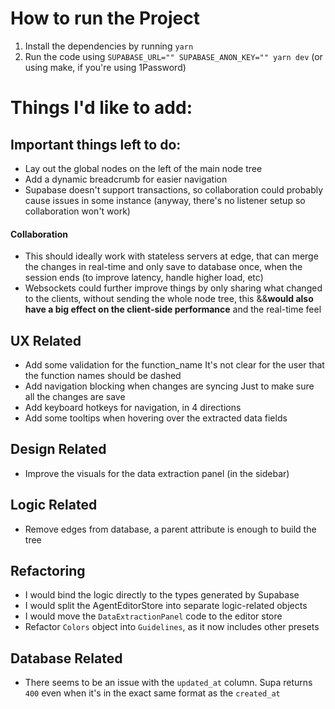 # How to run the Project

1. Install the dependencies by running `yarn`
2. Run the code using `SUPABASE_URL="" SUPABASE_ANON_KEY="" yarn dev` (or using make, if you're using 1Password)

# Things I'd like to add:

## Important things left to do:

-   Lay out the global nodes on the left of the main node tree
-   Add a dynamic breadcrumb for easier navigation
-   Supabase doesn't support transactions, so collaboration could probably cause issues in some instance (anyway, there's no listener setup so collaboration won't work)

#### Collaboration

-   This should ideally work with stateless servers at edge, that can merge the changes in real-time and only save to database once, when the session ends (to improve latency, handle higher load, etc)
-   Websockets could further improve things by only sharing what changed to the clients, without sending the whole node tree, this &&**would also have a big effect on the client-side performance** and the real-time feel

## UX Related

-   Add some validation for the function_name
    It's not clear for the user that the function names should be dashed
-   Add navigation blocking when changes are syncing
    Just to make sure all the changes are save
-   Add keyboard hotkeys for navigation, in 4 directions
-   Add some tooltips when hovering over the extracted data fields

## Design Related

-   Improve the visuals for the data extraction panel (in the sidebar)

## Logic Related

-   Remove edges from database, a parent attribute is enough to build the tree

## Refactoring

-   I would bind the logic directly to the types generated by Supabase
-   I would split the AgentEditorStore into separate logic-related objects
-   I would move the `DataExtractionPanel` code to the editor store
-   Refactor `Colors` object into `Guidelines`, as it now includes other presets

## Database Related

-   There seems to be an issue with the `updated_at` column. Supa returns `400` even when it's in the exact same format as the `created_at`
